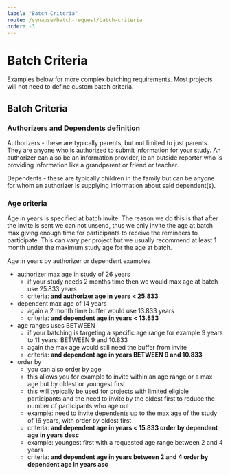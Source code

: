 ```yaml
---
label: "Batch Criteria"
route: /synapse/batch-request/batch-criteria
order: -3
---
```

# Batch Criteria

Examples below for more complex batching requirements. Most projects will not need to define custom batch criteria.

## Batch Criteria

### Authorizers and Dependents definition

Authorizers - these are typically parents, but not limited to just parents. They are anyone who is authorized to submit information for your study. An authorizer can also be an information provider, ie an outside reporter who is providing information like a grandparent or friend or teacher.

Dependents - these are typically children in the family but can be anyone for whom an authorizer is supplying information about said dependent(s).

### Age criteria

Age in years is specified at batch invite. The reason we do this is that after the invite is sent we can not unsend, thus we only invite the age at batch max giving enough time for participants to receive the reminders to participate. This can vary per project but we usually recommend at least 1 month under the maximum study age for the age at batch.

Age in years by authorizer or dependent examples

- authorizer max age in study of 26 years
    -   if your study needs 2 months time then we would max age at batch use 25.833 years
    -   criteria: **and authorizer age in years < 25.833**     
- dependent max age of 14 years
    - again a 2 month time buffer would use 13.833 years
    - criteria: **and dependent age in years < 13.833**
- age ranges uses BETWEEN
    - if your batching is targeting a specific age range for example 9 years to 11 years: BETWEEN 9 and 10.833
    - again the max age would still need the buffer from invite
    - criteria: **and dependent age in years BETWEEN 9 and 10.833**
-   order by
    - you can also order by age
    - this allows you for example to invite within an age range or a max age but by oldest or youngest first
    - this will typically be used for projects with limited eligible participants and the need to invite by the oldest first to reduce the number of participants who age out
    - example: need to invite dependents up to the max age of the study of 16 years, with order by oldest first
    - criteria: **and dependent age in years < 15.833 order by dependent age in years desc**
    - example: youngest first with a requested age range between 2 and 4 years
    - criteria: **and dependent age in years between 2 and 4 order by dependent age in years asc**
